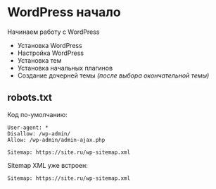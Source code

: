 # WordPress начало
Начинаем работу с WordPress

- Установка WordPress
- Настройка WordPress
- Установка тем
- Установка начальных плагинов
- Создание дочерней темы *(после выбора окончательной темы)*

## robots.txt
Код по-умолчанию:

    User-agent: *
    Disallow: /wp-admin/
    Allow: /wp-admin/admin-ajax.php

    Sitemap: https://site.ru/wp-sitemap.xml

Sitemap XML уже встроен:

    Sitemap: https://site.ru/wp-sitemap.xml
